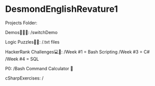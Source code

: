 # DesmondEnglishRevature1

Projects Folder:

Demos👨🏽‍💻:
/switchDemo

Logic Puzzles🧩🧠:
/.txt files

HackerRank Challenges💻📝:
/Week #1 = Bash Scripting
/Week #3 = C# 
/Week #4 = SQL

P0:
/Bash Command Calculator 🧮

cSharpExercises:
/
